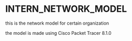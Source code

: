 # INTERN_NETWORK_MODEL
this is the network model  for certain organization

the model is made using Cisco Packet Tracer 8.1.0
